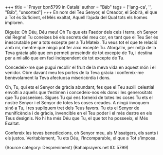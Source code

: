 +++
title = 'Prayer bpn5799 in Català'
author = "Báb"
tags = ['lang-ca', '', "Báb", "unsorted"]
+++
En nom del Teu Senyor, el Creador, el Sobirà, el que a Tot és Suficient, el Més exaltat, Aquell l’ajuda del Qual tots els homes imploren.

Digués: Oh Déu, Déu meu! Oh Tu que ets Faedor dels cels i terra, oh Senyor del Regne! Tu coneixes bé els secrets del meu cor, en tant que el Teu Ser és inescrutable per a tots excepte per a Tu Mateix. Tu veus tot el que te relació amb mi, mentre que ningú pot fer això excepte Tu. Atorga’m, per mitjà de la Teva gràcia allò que em permeti prescindir de tot excepte de Tu, i destina per a mi allò que em faci independent de tot excepte de Tu.

Concedeix-me que pugui recollir el fruit de la meva vida en aquest món i el venidor. Obre davant meu les portes de la Teva gràcia i confereix-me benèvolament la Teva afectuosa misericòrdia i dons.

Oh, Tu, qui ets el Senyor de gràcia abundant, fes que el Teu auxili celestial envolti a aquells que t’estimen i concedeix-nos els dons i les generositats que Tu posseeixes. Sigues Tu qui ens forneixi de totes les coses Tu ets el nostre Senyor i el Senyor de totes les coses creades. A ningú invoquem sinó a Tu, i res supliquem tret dels Teus favors. Tu ets el Senyor de munificència i de gràcia, invencible en el Teu poder i el més destre en els Teus designis. No hi ha més Déu que Tu, el que tot ho posseeix, el Més Exaltat.

Confereix les teves benediccions, oh Senyor meu, als Missatgers, els sants i els justos. Veritablement, Tu ets Déu, l’Incomparable, el que a Tot s’imposa.

(Source category: Despreniment)
(Bahaiprayers.net ID: 5799)
